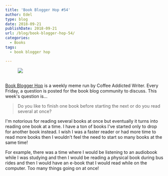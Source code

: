 ```yaml
---
title: 'Book Blogger Hop #54'
author: Edel
type: blog
date: 2018-09-21
publishDate: 2018-09-21
url: /blog/book-blogger-hop-54/
categories:
  - Books
tags:
  - book blogger hop

---
```

<figure><a rel="_nofollow" href="http://www.coffeeaddictedwriter.com/p/blog-page.html"><img src="https://i1.wp.com/3.bp.blogspot.com/-2bKizvp-A9w/WEjGAM4OjJI/AAAAAAAAV50/nU3xHQNtvSQQ8dRsB8OueG061E99KPrYACLcB/s1600/Book%2BBlogger%2BHop%2B%2528Final%2529.png?w=663&#038;ssl=1" data-recalc-dims="1" /></a></figure> 

<a rel="_nofollow" href="http://www.coffeeaddictedwriter.com/p/blog-page.html"></a>

<a rel="_nofollow" href="http://www.coffeeaddictedwriter.com/p/blog-page.html"><br /> </a><a rel="_nofollow" href="http://www.coffeeaddictedwriter.com/p/blog-page.html">Book Blogger Hop</a> is a weekly meme run by Coffee Addicted Writer. Every Friday, a question is posted for the book blog community to discuss. This week's question is&#8230;

> Do you like to finish one book before starting the next or do you read several at once?

I'm notorious for reading several books at once but eventually it turns into reading one book at a time. I have a ton of books I've started only to drop for another book instead. I wish I was a faster reader or had more time to read more books then I wouldn't feel the need to start so many books at the same time!

For example, there was a time where I would be listening to an audiobook while I was studying and then I would be reading a physical book during bus rides and then I would have an e-book that I would read while on the computer. Too many things going on at once!